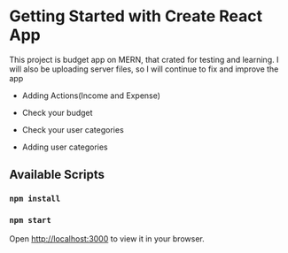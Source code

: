 # Getting Started with Create React App

This project is budget app on MERN, that crated for testing and learning.
I will also be uploading server files, so I will continue to fix and improve the app

- Adding Actions(Income and Expense)
- Check your budget

- Check your user categories
- Adding user categories

## Available Scripts

### `npm install`

### `npm start`

Open [http://localhost:3000](http://localhost:3000) to view it in your browser.
